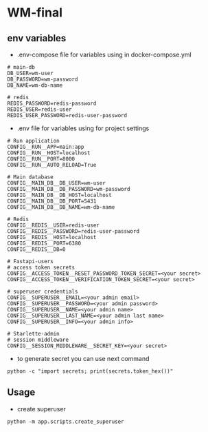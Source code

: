 # WM-final

## env variables
- .env-compose file for variables using in docker-compose.yml
```shell
# main-db
DB_USER=wm-user
DB_PASSWORD=wm-password
DB_NAME=wm-db-name

# redis
REDIS_PASSWORD=redis-password
REDIS_USER=redis-user
REDIS_USER_PASSWORD=redis-user-password
```

- .env file for variables using for project settings
```shell
# Run application
CONFIG__RUN__APP=main:app
CONFIG__RUN__HOST=localhost
CONFIG__RUN__PORT=8000
CONFIG__RUN__AUTO_RELOAD=True

# Main database
CONFIG__MAIN_DB__DB_USER=wm-user
CONFIG__MAIN_DB__DB_PASSWORD=wm-password
CONFIG__MAIN_DB__DB_HOST=localhost
CONFIG__MAIN_DB__DB_PORT=5431
CONFIG__MAIN_DB__DB_NAME=wm-db-name

# Redis
CONFIG__REDIS__USER=redis-user
CONFIG__REDIS__PASSWORD=redis-user-password
CONFIG__REDIS__HOST=localhost
CONFIG__REDIS__PORT=6380
CONFIG__REDIS__DB=0

# Fastapi-users
# access token secrets
CONFIG__ACCESS_TOKEN__RESET_PASSWORD_TOKEN_SECRET=<your secret>
CONFIG__ACCESS_TOKEN__VERIFICATION_TOKEN_SECRET=<your secret>

# superuser credentials
CONFIG__SUPERUSER__EMAIL=<your admin email>
CONFIG__SUPERUSER__PASSWORD=<your admin password>
CONFIG__SUPERUSER__NAME=<your admin name>
CONFIG__SUPERUSER__LAST_NAME=<your admin last name>
CONFIG__SUPERUSER__INFO=<your admin info>

# Starlette-admin
# session middleware
CONFIG__SESSION_MIDDLEWARE__SECRET_KEY=<your secret>

```
- to generate secret you can use next command
```shell
python -c "import secrets; print(secrets.token_hex())"
```

## Usage
- create superuser
```shell
python -m app.scripts.create_superuser
```
